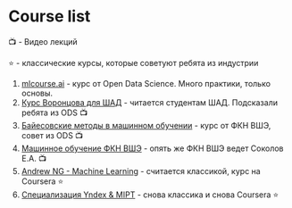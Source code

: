 # Course list

:tv: - Видео лекций

 :star: - классические курсы, которые советуют ребята из индустрии

1. [mlcourse.ai](mlcourse.ai) - курс от Open Data Science. Много практики, только основы.
2. [Курс Воронцова для ШАД](https://yandexdataschool.ru/edu-process/courses/machine-learning) - читается студентам ШАД. Подсказали ребята из ODS :tv:
3. [Байесовские методы в машинном обучении](https://www.youtube.com/watch?v=Ejsr3S79gcQ&list=PLEqoHzpnmTfCiJpMPccTWXD9DB4ERQkyw) - курс от ФКН ВШЭ, совет из ODS :tv:
4. [Машинное обучение ФКН ВШЭ](https://www.youtube.com/watch?v=OBG6EUSRC9g&list=PLEqoHzpnmTfDwuwrFHWVHdr1-qJsfqCUX) - опять же ФКН ВШЭ ведет Соколов Е.А. :tv:
5. [Andrew NG - Machine Learning](https://www.coursera.org/learn/machine-learning) - считается классикой, курс на Coursera :star:
6. [Специализация Yndex & MIPT](https://www.coursera.org/specializations/machine-learning-data-analysis) - снова классика и снова Coursera :star:

 